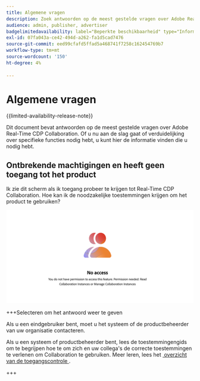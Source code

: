 ```yaml
---
title: Algemene vragen
description: Zoek antwoorden op de meest gestelde vragen over Adobe Real-Time CDP Collaboration
audience: admin, publisher, advertiser
badgelimitedavailability: label="Beperkte beschikbaarheid" type="Informative" url="https://helpx.adobe.com/nl/legal/product-descriptions/real-time-customer-data-platform-collaboration.html newtab=true"
exl-id: 07fa043a-ce42-494d-a262-fa1d5cad7476
source-git-commit: eed99cfafd5ffad5a468741f7258c162454769b7
workflow-type: tm+mt
source-wordcount: '150'
ht-degree: 4%

---
```


# Algemene vragen

{{limited-availability-release-note}}

Dit document bevat antwoorden op de meest gestelde vragen over Adobe Real-Time CDP Collaboration. Of u nu aan de slag gaat of verduidelijking over specifieke functies nodig hebt, u kunt hier de informatie vinden die u nodig hebt.

## Ontbrekende machtigingen en heeft geen toegang tot het product

Ik zie dit scherm als ik toegang probeer te krijgen tot Real-Time CDP Collaboration. Hoe kan ik de noodzakelijke toestemmingen krijgen om het product te gebruiken?

![&#x200B; het niet beschikbare scherm van Toestemmingen wanneer de toegang tot van Real-Time CDP Collaboration &#x200B;](/help/assets/reference/common-questions/permissions-missing-screen.png)

+++Selecteren om het antwoord weer te geven

Als u een eindgebruiker bent, moet u het systeem of de productbeheerder van uw organisatie contacteren.

Als u een systeem of productbeheerder bent, lees de toestemmingengids om te begrijpen hoe te om zich en uw collega&#39;s de correcte toestemmingen te verlenen om Collaboration te gebruiken. Meer leren, lees het [&#x200B; overzicht van de toegangscontrole &#x200B;](/help/guide/permissions/overview.md).

+++

